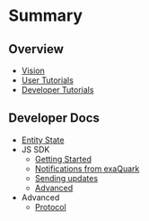 # Summary

## Overview

* [Vision](README.md)
* [User Tutorials](user-guides.md)
* [Developer Tutorials](guides.md)

## Developer Docs

* [Entity State](developers/entity-state.md)
* JS SDK
  * [Getting Started](/js-sdk/getting-started.md)
  * [Notifications from exaQuark](/js-sdk/notifications-from-exaquark.md)
  * [Sending updates](/js-sdk/sending-updates.md)
  * [Advanced](/js-sdk/advanced.md)
* Advanced
  * [Protocol](/developers/protocol.md)
